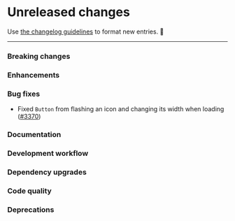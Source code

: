 # Unreleased changes

Use [the changelog guidelines](https://git.io/polaris-changelog-guidelines) to format new entries. 💜

---

### Breaking changes

### Enhancements

### Bug fixes

- Fixed `Button` from flashing an icon and changing its width when loading ([#3370](https://github.com/Shopify/polaris-react/pull/3370))

### Documentation

### Development workflow

### Dependency upgrades

### Code quality

### Deprecations
